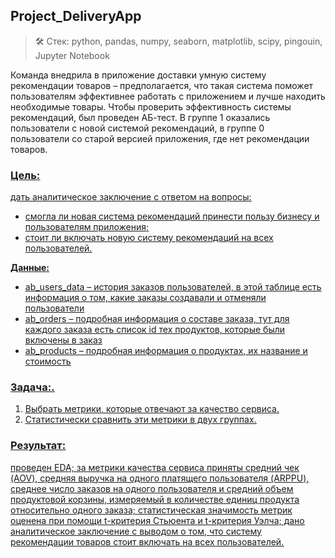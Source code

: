 ## Project_DeliveryApp
> 🛠 Стек: python, pandas, numpy, seaborn, matplotlib, scipy, pingouin, Jupyter  Notebook

Команда внедрила в приложение доставки умную систему рекомендации товаров – предполагается, что такая система поможет пользователям эффективнее работать с приложением и лучше находить необходимые товары. Чтобы проверить эффективность системы рекомендаций, был проведен АБ-тест. В группе 1 оказались пользователи с новой системой рекомендаций, в группе 0 пользователи со старой версией приложения, где нет рекомендации товаров.

### <u>Цель<u/>: <br>
дать аналитическое заключение с ответом на вопросы:
* смогла ли новая система рекомендаций принести пользу бизнесу и пользователям приложения;
* стоит ли включать новую систему рекомендаций на всех пользователей.

**Данные:**

* ab_users_data – история заказов пользователей, в этой таблице есть информация о том, какие заказы создавали и отменяли пользователи
* ab_orders – подробная информация о составе заказа, тут для каждого заказа есть список id тех продуктов, которые были включены в заказ
* ab_products – подробная информация о продуктах, их название и стоимость

### <u>Задача:<u/>.<br> 
1. Выбрать метрики, которые отвечают за качество сервиса.
2. Статистически сравнить эти метрики в двух группах.

### <u>Результат:<u/><br>
проведен EDA; за метрики качества сервиса приняты средний чек (AOV), средняя выручка на одного платящего пользователя (ARPPU), среднее число заказов на одного пользователя и средний объем продуктовой корзины, измеряемый в количестве единиц продукта относительно одного заказа; статистическая значимость метрик оценена при помощи t-критерия Стьюента и t-критерия Уэлча; дано аналитическое заключение с выводом о том, что систему рекомендации товаров стоит включать на всех пользователей.

